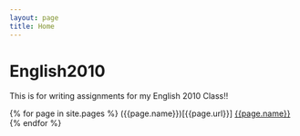 ```yaml
---
layout: page
title: Home
---
```


# English2010
This is for writing assignments for my English 2010 Class!!

{% for page in site.pages %}
    ({{page.name}})[{{page.url}}]
    <a href="{{page.url}}">{{page.name}}</a>
{% endfor %}
